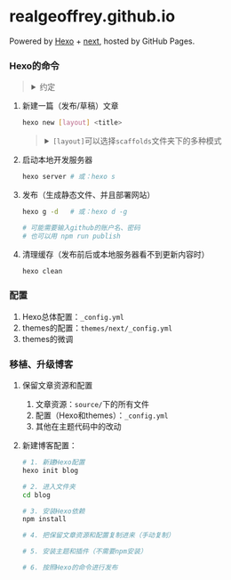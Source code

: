 # realgeoffrey.github.io
Powered by [Hexo](https://github.com/hexojs/hexo) + [next](https://github.com/iissnan/hexo-theme-next), hosted by GitHub Pages.

### Hexo的命令
><details>
><summary>约定</summary>
>
>1. `[内容]`选填；`<内容>`必填。
>2. 以下命令需要进入`blog`路径中进行（`cd blog`）。
></details>

1. 新建一篇（发布/草稿）文章

    ```bash
    hexo new [layout] <title>
    ```
    ><details>
    ><summary><code>[layout]</code>可以选择<code>scaffolds</code>文件夹下的多种模式</summary>
    >
    >1. `post`：发布
    >2. `draft`：草稿，不会发布。（需要用命令`hexo publish <filename>`把`_drafts`移动到`_posts`）
    ></details>
2. 启动本地开发服务器

    ```bash
    hexo server # 或：hexo s
    ```
3. 发布（生成静态文件、并且部署网站）

    ```bash
    hexo g -d   # 或：hexo d -g
    
    # 可能需要输入github的账户名、密码
    # 也可以用 npm run publish
    ```
4. 清理缓存（发布前后或本地服务器看不到更新内容时）

   ```bash
   hexo clean
   ```

### 配置
1. Hexo总体配置：`_config.yml`
2. themes的配置：`themes/next/_config.yml`
3. themes的微调

### 移植、升级博客
1. 保留文章资源和配置

    1. 文章资源：`source/`下的所有文件
    2. 配置（Hexo和themes）：`_config.yml`
    3. 其他在主题代码中的改动
2. 新建博客配置：

    ```bash
    # 1. 新建Hexo配置
    hexo init blog
    
    # 2. 进入文件夹
    cd blog
    
    # 3. 安装Hexo依赖
    npm install
    
    # 4. 把保留文章资源和配置复制进来（手动复制）
    
    # 5. 安装主题和插件（不需要npm安装）

    # 6. 按照Hexo的命令进行发布
    ```
